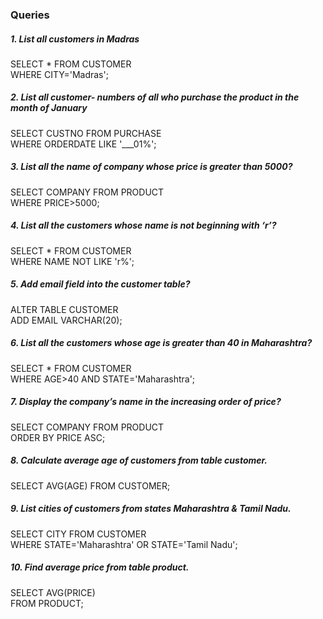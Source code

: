 ### Queries

##### 1. List all customers in Madras<br>
SELECT * FROM CUSTOMER
<br>WHERE CITY='Madras';

##### 2. List all customer- numbers of all who purchase the product in the month of January<br>
SELECT CUSTNO FROM PURCHASE
<br>WHERE ORDERDATE LIKE '___01%';

##### 3. List all the name of company whose price is greater than 5000?<br>
SELECT COMPANY FROM PRODUCT
<br>WHERE PRICE>5000;

##### 4. List all the customers whose name is not beginning with ‘r’?<br>
SELECT * FROM CUSTOMER
<br>WHERE NAME NOT LIKE 'r%';

##### 5. Add email field into the customer table?<br>
ALTER TABLE CUSTOMER
<br>ADD EMAIL VARCHAR(20);

##### 6. List all the customers whose age is greater than 40 in Maharashtra?<br>
SELECT * FROM CUSTOMER
<br>WHERE AGE>40 AND STATE='Maharashtra';

##### 7. Display the company’s name in the increasing order of price?<br>
SELECT COMPANY FROM PRODUCT
<br>ORDER BY PRICE ASC;

##### 8. Calculate average age of customers from table customer.<br>
SELECT AVG(AGE) FROM CUSTOMER;

##### 9. List cities of customers from states Maharashtra & Tamil Nadu.<br>
SELECT CITY FROM CUSTOMER 
<br>WHERE STATE='Maharashtra' OR STATE='Tamil Nadu'; 

##### 10. Find average price from table product.<br>
SELECT AVG(PRICE)
<br>FROM PRODUCT;
